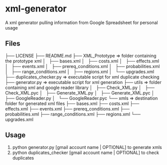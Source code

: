 xml-generator
=============

A xml generator pulling information from Google Spreadsheet for personal usage

Files
-----
├── LICENSE
├── README.md
├── XML_Prototype              => folder containing the prototype xml
│   ├── bases.xml
│   ├── costs.xml
│   ├── effects.xml
│   ├── events.xml
│   ├── prereq_conditions.xml
│   ├── probabilities.xml
│   ├── range_conditions.xml
│   ├── regions.xml
│   └── upgrades.xml
├── duplicates_checker.py     => executable script for xml duplicate checking
├── generator.py              => executable script for xml generation
├── utils                     => folder containing xml and google reader library
│   ├── Check_XML.py
│   ├── Check_XML.pyc
│   ├── Generate_XML.py
│   ├── Generate_XML.pyc
│   ├── GoogleReader.py
│   └── GoogleReader.pyc
└── xmls                      => destination folder for generated xml files
    ├── bases.xml
    ├── costs.xml
    ├── effects.xml
    ├── events.xml
    ├── prereq_conditions.xml
    ├── probabilities.xml
    ├── range_conditions.xml
    ├── regions.xml
    └── upgrades.xml

Usage
-----
1. python generator.py [gmail account name | OPTIONAL] to generate xmls
2. python duplicates_checker [gmail account name | OPTIONAL] to check duplicates
